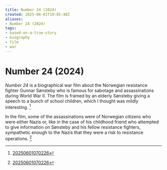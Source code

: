 ```yaml
---
title: Number 24 (2024)
created: 2025-06-01T19:05:48Z
aliases:
- Number 24 (2024)
tags:
- based-on-a-true-story
- biography
- film
- war
---
```


# Number 24 (2024)

_Number 24_ is a biographical war film about the Norwegian resistance fighter Gunnar Sønsteby who is famous for sabotage and assassinations during World War II. The film is framed by an elderly Sønsteby giving a speech to a bunch of school children, which I thought was mildly interesting. [^1]

In the film, some of the assassinations were of Norwegian citizens who were either Nazis or, like in the case of his childhood friend who attempted to give information on Sønsteby and his fellow resistance fighters, sympathetic enough to the Nazis that they were a risk to resistance operations. [^1]

[^1]: [20250601070226](../entries/20250601070226.md)
